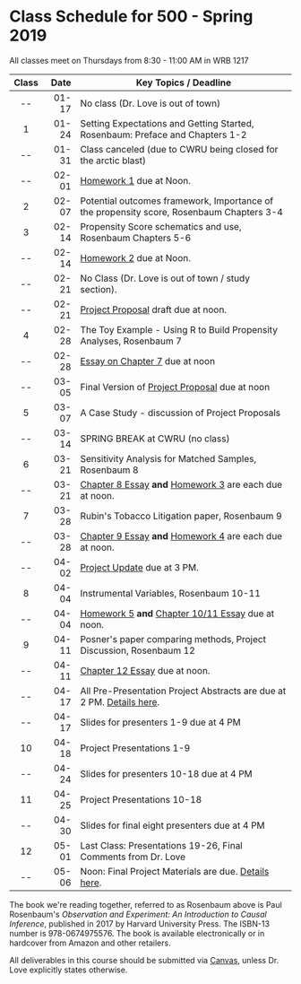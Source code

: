 # Class Schedule for 500 - Spring 2019

All classes meet on Thursdays from 8:30 - 11:00 AM in WRB 1217

Class | Date | Key Topics / Deadline
:---: | -----------: | ----------------------------------------------------------------------------------------------
-- | 01-17 | No class (Dr. Love is out of town) 
1 | 01-24 | Setting Expectations and Getting Started, Rosenbaum: Preface and Chapters 1-2
-- | 01-31 | Class canceled (due to CWRU being closed for the arctic blast)
-- | 02-01 | [Homework 1](https://github.com/THOMASELOVE/2019-500/tree/master/assignments/homework1) due at Noon.
2 | 02-07 | Potential outcomes framework, Importance of the propensity score, Rosenbaum Chapters 3-4
3 | 02-14 | Propensity Score schematics and use, Rosenbaum Chapters 5-6 
-- | 02-14 | [Homework 2](https://github.com/THOMASELOVE/2019-500/tree/master/assignments/homework2) due at Noon.
-- | 02-21 | No Class (Dr. Love is out of town / study section). 
-- | 02-21 | [Project Proposal](https://github.com/THOMASELOVE/2019-500/tree/master/projects/proposal) draft due at noon.
4 | 02-28 | The Toy Example - Using R to Build Propensity Analyses, Rosenbaum 7
-- | 02-28 | [Essay on Chapter 7](https://github.com/THOMASELOVE/2019-500/blob/master/assignments/essayprompts.md) due at noon
-- | 03-05 | Final Version of [Project Proposal](https://github.com/THOMASELOVE/2019-500/tree/master/projects/proposal) due at noon
5 | 03-07 | A Case Study - discussion of Project Proposals
-- | 03-14 | SPRING BREAK at CWRU (no class)
6 | 03-21 |  Sensitivity Analysis for Matched Samples, Rosenbaum 8
-- | 03-21 | [Chapter 8 Essay](https://github.com/THOMASELOVE/2019-500/blob/master/assignments/essayprompts.md) **and** [Homework 3](https://github.com/THOMASELOVE/2019-500/tree/master/assignments/homework3) are each due at noon.
7 | 03-28 | Rubin's Tobacco Litigation paper, Rosenbaum 9
-- | 03-28 | [Chapter 9 Essay](https://github.com/THOMASELOVE/500-2018/blob/master/assignments/essayprompts.md) **and** [Homework 4](https://github.com/THOMASELOVE/2019-500/tree/master/assignments/homework4) are each due at noon. 
-- | 04-02 | [Project Update](https://github.com/THOMASELOVE/2019-500/tree/master/projects/update) due at 3 PM.
8 | 04-04 | Instrumental Variables, Rosenbaum 10-11
-- | 04-04 | [Homework 5](https://github.com/THOMASELOVE/2019-500/tree/master/assignments/homework5) **and** [Chapter 10/11 Essay](https://github.com/THOMASELOVE/2019-500/blob/master/assignments/essayprompts.md) due at noon. 
9 | 04-11 | Posner's paper comparing methods, Project Discussion, Rosenbaum 12
-- | 04-11 | [Chapter 12 Essay](https://github.com/THOMASELOVE/2019-500/blob/master/assignments/essayprompts.md) due at noon.
-- | 04-17 | All Pre-Presentation Project Abstracts are due at 2 PM. [Details here](https://github.com/THOMASELOVE/2019-500/tree/master/projects/final).
-- | 04-17 | Slides for presenters 1-9 due at 4 PM
10 | 04-18 | Project Presentations 1-9
-- | 04-24 | Slides for presenters 10-18 due at 4 PM
11 | 04-25 | Project Presentations 10-18
-- | 04-30 | Slides for final eight presenters due at 4 PM
12 | 05-01 | Last Class: Presentations 19-26, Final Comments from Dr. Love
-- | 05-06 | Noon: Final Project Materials are due. [Details here](https://github.com/THOMASELOVE/2019-500/tree/master/projects/final).

The book we're reading together, referred to as Rosenbaum above is Paul Rosenbaum's *Observation and Experiment: An Introduction to Causal Inference*, published in 2017 by Harvard University Press. The ISBN-13 number is 978-0674975576. The book is available electronically or in hardcover from Amazon and other retailers.

All deliverables in this course should be submitted via [Canvas](https://canvas.case.edu/), unless Dr. Love explicitly states otherwise.
